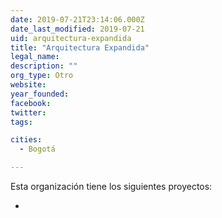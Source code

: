 ```yaml
---
date: 2019-07-21T23:14:06.000Z
date_last_modified: 2019-07-21
uid: arquitectura-expandida
title: "Arquitectura Expandida"
legal_name: 
description: ""
org_type: Otro
website: 
year_founded: 
facebook: 
twitter: 
tags:

cities: 
  - Bogotá

---
```


Esta organización tiene los siguientes proyectos:

- [](/i/.html)
